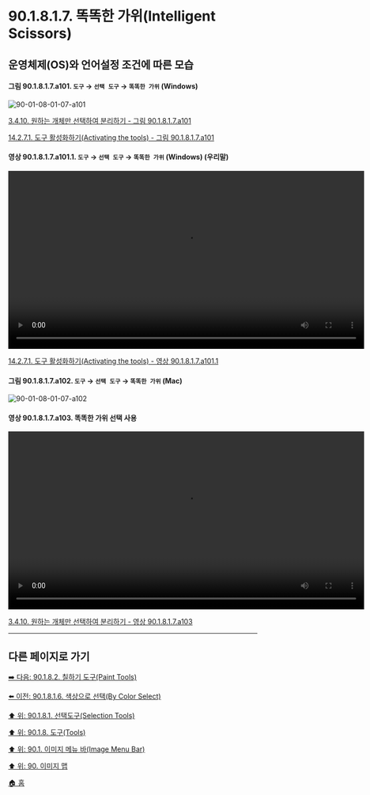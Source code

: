 # 90.1.8.1.7. 똑똑한 가위(Intelligent Scissors)
## 운영체제(OS)와 언어설정 조건에 따른 모습

<a id="90-01-08-01-07-a101"></a>

#### 그림 90.1.8.1.7.a101. `도구` → `선택 도구` → `똑똑한 가위` (Windows)
![90-01-08-01-07-a101](https://github.com/wonder13662/gimp/assets/15767104/c0186fc5-3219-4061-8885-751f87493a9a)

[3.4.10. 원하는 개체만 선택하여 분리하기 - 그림 90.1.8.1.7.a101](./03-04-10-separating-an-object-from-its-background.md#90-01-08-01-07-a101)

[14.2.7.1. 도구 활성화하기(Activating the tools) - 그림 90.1.8.1.7.a101](./14-02-07-01-activating_the_tool.md#90-01-08-01-07-a101)

<a id="90-01-08-01-07-a101-01"></a>

#### 영상 90.1.8.1.7.a101.1. `도구` → `선택 도구` → `똑똑한 가위` (Windows) (우리말)
<video controls="controls" width="720" src="https://github.com/wonder13662/gimp/assets/15767104/e75dfb27-2445-48ef-97e6-565df23a9192"></video>

[14.2.7.1. 도구 활성화하기(Activating the tools) - 영상 90.1.8.1.7.a101.1](./14-02-07-01-activating_the_tool.md#90-01-08-01-07-a101-01)

<a id="90-01-08-01-07-a102"></a>

#### 그림 90.1.8.1.7.a102. `도구` → `선택 도구` → `똑똑한 가위` (Mac)
![90-01-08-01-07-a102](https://github.com/wonder13662/gimp/assets/15767104/855d1bd9-f9ce-4d45-a686-d7b573a1231b)

<a id="90-01-08-01-07-a103"></a>

#### 영상 90.1.8.1.7.a103. 똑똑한 가위 선택 사용
<video controls="controls" width="720" environment="MacOS:Sonoma 14.2.1 GIMP 2.10.36" src="https://github.com/wonder13662/gimp/assets/15767104/207b3a3a-7d36-4e60-a49a-d9c3d9e23e86"></video>

[3.4.10. 원하는 개체만 선택하여 분리하기 - 영상 90.1.8.1.7.a103](./03-04-10-separating-an-object-from-its-background.md#90-01-08-01-07-a103)

***

## 다른 페이지로 가기

[➡️ 다음: 90.1.8.2. 칠하기 도구(Paint Tools)](./90-01-08-02-00-paint_tools.md)

[⬅️ 이전: 90.1.8.1.6. 색상으로 선택(By Color Select)](./90-01-08-01-06-by_color_select.md)

[⬆️ 위: 90.1.8.1. 선택도구(Selection Tools)](./90-01-08-01-00-selection_tools.md)

[⬆️ 위: 90.1.8. 도구(Tools)](./90-01-08-00-tools.md)

[⬆️ 위: 90.1. 이미지 메뉴 바(Image Menu Bar)](./90-01-00-image-menu-bar.md)

[⬆️ 위: 90. 이미지 맵](./90-00-image-map.md)

[🏠 홈](./00-home.md)
